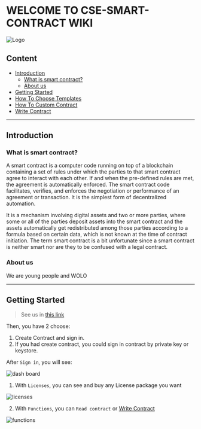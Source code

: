 # WELCOME TO CSE-SMART-CONTRACT WIKI

![Logo](https://camo.githubusercontent.com/539afa8926427722e5e0d2fb7be509e3e1b8652b/687474703a2f2f33352e3234372e3135342e39302f696d672f63736531312e38336166646431632e706e67)
## Content
* [Introduction](https://github.com/CSEPlatform/Smart-Contract-Docs/wiki/Home/#content)
  * [What is smart contract?](https://github.com/CSEPlatform/Smart-Contract-Docs/wiki/Home/#what-is-smart-contract)
  * [About us](https://github.com/CSEPlatform/Smart-Contract-Docs/wiki/Home/#about-us)
* [Getting Started](https://github.com/CSEPlatform/Smart-Contract-Docs/wiki/Getting-Started-Contract)
* [How To Choose Templates](https://github.com/CSEPlatform/Smart-Contract-Docs/wiki/How-To-Choose-Templates)
* [How To Custom Contract](https://github.com/CSEPlatform/Smart-Contract-Docs/wiki/How-To-Custom-Contract)
* [Write Contract](https://github.com/CSEPlatform/Smart-Contract-Docs/wiki/Wirte-Contract)

------------

## Introduction

### What is smart contract?
A smart contract is a computer code running on top of a blockchain containing a set of rules under which the parties to that smart contract agree to interact with each other. If and when the pre-defined rules are met, the agreement is automatically enforced. The smart contract code facilitates, verifies, and enforces the negotiation or performance of an agreement or transaction. It is the simplest form of decentralized automation.

It is a mechanism involving digital assets and two or more parties, where some or all of the parties deposit assets into the smart contract and the assets automatically get redistributed among those parties according to a formula based on certain data, which is not known at the time of contract initiation.
The term smart contract is a bit unfortunate since a smart contract is neither smart nor are they to be confused with a legal contract.

### About us
We are young people and WOLO

------------

## Getting Started

> See us in [this link](http://35.247.154.90)

Then, you have 2 choose: 

  1. Create Contract and sign in.
  2. If you had create contract, you could sign in contract by private key or keystore.

After `Sign in`, you will see:

![dash board](https://i.imgur.com/DcDmKoz.png) 

1. With `Licenses`, you can see and buy any License package you want

![licenses](https://i.imgur.com/K8xZIHw.png)

2. With `Functions`, you can `Read contract` or [Write Contract](https://github.com/CSEPlatform/Smart-Contract-Docs/wiki/Wirte-Contract)

![functions](https://i.imgur.com/OrNWGeg.png)
